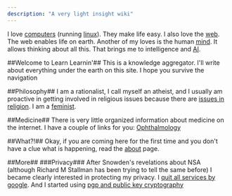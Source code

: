 ```yaml
---
description: "A very light insight wiki"
---
```


I love [computers](/computers/) (running [linux](/linux/)). They make life easy. I also love the [web](/web/). The web enables life on earth. Another of my loves is the human [mind](/mind/). It allows thinking about all this. That brings me to intelligence and [AI](/ai/).

##Welcome to Learn Learnin'##
This is a knowledge aggregator. I'll write about everything under the earth on this site. I hope you survive the navigation

##Philosophy##
I am a rationalist, I call myself an atheist, and I usually am proactive in getting involved in religious issues because there are [issues in religion](/issues-in-religion/). I am a [feminist](/feminism/).

##Medicine##
There is very little organized information about medicine on the internet. I have a couple of links for you: [Ophthalmology](/ophthalmology/)

##What?!##
Okay, if you are coming here for the first time and you don't have a clue what is happening, read the [about](/about/) page.

##More##
###Privacy###
After Snowden's revelations about NSA (although Richard M Stallman has been trying to tell the same before) I became clearly interested in protecting my privacy. I [quit all services by google](/quit-google/). And I started using [pgp and public key cryptography](/public-key-cryptography/)
